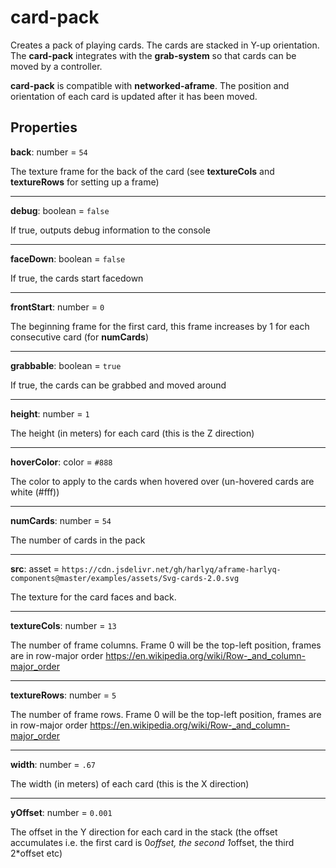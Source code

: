 # card-pack

Creates a pack of playing cards. The cards are stacked in Y-up orientation.  The **card-pack** integrates with the **grab-system** so that cards can be moved by a controller.

**card-pack** is compatible with **networked-aframe**. The position and orientation of each card is updated after it has been moved.

## Properties

**back**: number = `54`

The texture frame for the back of the card (see **textureCols** and **textureRows** for setting up a frame)

---
**debug**: boolean = `false`

If true, outputs debug information to the console

---
**faceDown**: boolean = `false`

If true, the cards start facedown

---
**frontStart**: number = `0`

The beginning frame for the first card, this frame increases by 1 for each consecutive card (for **numCards**)

---
**grabbable**: boolean = `true`

If true, the cards can be grabbed and moved around

---
**height**: number = `1`

The height (in meters) for each card (this is the Z direction)

---
**hoverColor**: color = `#888`

The color to apply to the cards when hovered over (un-hovered cards are white (#fff))

---
**numCards**: number = `54`

The number of cards in the pack

---
**src**: asset = `https://cdn.jsdelivr.net/gh/harlyq/aframe-harlyq-components@master/examples/assets/Svg-cards-2.0.svg`

The texture for the card faces and back.

---
**textureCols**: number = `13`

The number of frame columns.  Frame 0 will be the top-left position, frames are in row-major order https://en.wikipedia.org/wiki/Row-_and_column-major_order

---
**textureRows**: number = `5`

The number of frame rows. Frame 0 will be the top-left position, frames are in row-major order https://en.wikipedia.org/wiki/Row-_and_column-major_order

---
**width**: number = `.67`

The width (in meters) of each card (this is the X direction)

---
**yOffset**: number = `0.001`

The offset in the Y direction for each card in the stack (the offset accumulates i.e. the first card is 0*offset, the second 1*offset, the third 2*offset etc)
